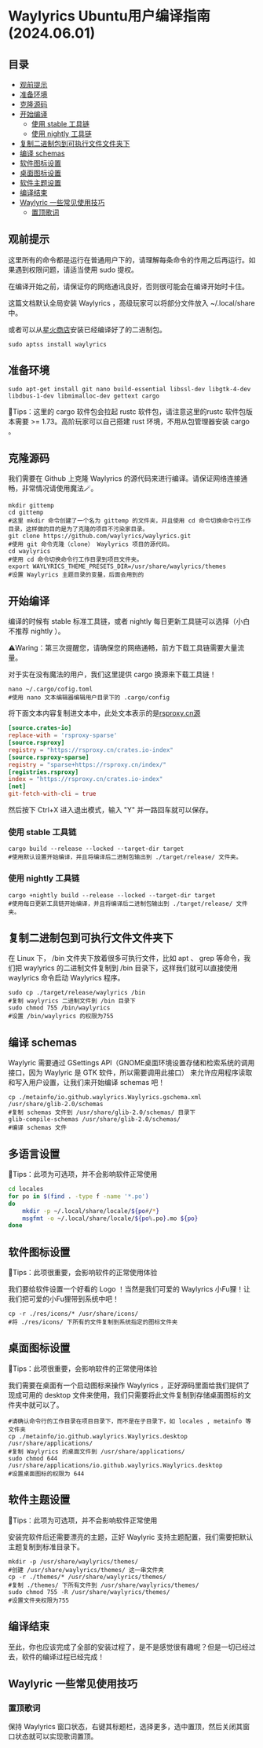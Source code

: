 # Waylyrics Ubuntu用户编译指南 (2024.06.01)

## 目录
- [观前提示](#观前提示)
- [准备环境](#准备环境)
- [克隆源码](#克隆源码)
- [开始编译](#开始编译)
  - [使用 stable 工具链](#使用-stable-工具链)
  - [使用 nightly 工具链](#使用-nightly-工具链)
- [复制二进制包到可执行文件文件夹下](#复制二进制包到可执行文件文件夹下)
- [编译 schemas](#编译-schemas)
- [软件图标设置](#软件图标设置)
- [桌面图标设置](#桌面图标设置)
- [软件主题设置](#软件主题设置)
- [编译结束](#编译结束)
- [Waylyric 一些常见使用技巧](#waylyric-一些常见使用技巧)
  - [置顶歌词](#置顶歌词)

## 观前提示
这里所有的命令都是运行在普通用户下的，请理解每条命令的作用之后再运行。如果遇到权限问题，请适当使用 sudo 提权。

在编译开始之前，请保证你的网络通讯良好，否则很可能会在编译开始时卡住。

这篇文档默认全局安装 Waylyrics ，高级玩家可以将部分文件放入 ~/.local/share 中。

或者可以从[星火商店](https://spark-app.store/)安装已经编译好了的二进制包。
```shell
sudo aptss install waylyrics
```

## 准备环境
```shell
sudo apt-get install git nano build-essential libssl-dev libgtk-4-dev libdbus-1-dev libmimalloc-dev gettext cargo
```
📣Tips：这里的 cargo 软件包会拉起 rustc 软件包，请注意这里的rustc 软件包版本需要 >= 1.73。高阶玩家可以自己搭建 rust 环境，不用从包管理器安装 cargo 。

## 克隆源码
我们需要在 Github 上克隆 Waylyrics 的源代码来进行编译。请保证网络连接通畅，非常情况请使用魔法🪄。
```shell
mkdir gittemp
cd gittemp
#这里 mkdir 命令创建了一个名为 gittemp 的文件夹，并且使用 cd 命令切换命令行工作目录，这样做的目的是为了克隆的项目不污染家目录。
git clone https://github.com/waylyrics/waylyrics.git
#使用 git 命令克隆（clone） Waylyrics 项目的源代码。
cd waylyrics
#使用 cd 命令切换命令行工作目录到项目文件夹。
export WAYLYRICS_THEME_PRESETS_DIR=/usr/share/waylyrics/themes
#设置 Waylyrics 主题目录的变量，后面会用到的
```
## 开始编译
编译的时候有 stable 标准工具链，或者 nightly 每日更新工具链可以选择（小白不推荐 nightly ）。

⚠️Waring：第三次提醒您，请确保您的网络通畅，前方下载工具链需要大量流量。

对于实在没有魔法的用户，我们这里提供 cargo 换源来下载工具链！

```shell
nano ~/.cargo/cofig.toml
#使用 nano 文本编辑器编辑用户目录下的 .cargo/config
```

将下面文本内容复制进文本中，此处文本表示的是[rsproxy.cn源](https://rsproxy.cn/#getStarted)

```toml
[source.crates-io]
replace-with = 'rsproxy-sparse'
[source.rsproxy]
registry = "https://rsproxy.cn/crates.io-index"
[source.rsproxy-sparse]
registry = "sparse+https://rsproxy.cn/index/"
[registries.rsproxy]
index = "https://rsproxy.cn/crates.io-index"
[net]
git-fetch-with-cli = true
```
然后按下 Ctrl+X 进入退出模式，输入 "Y" 并一路回车就可以保存。


### 使用 stable 工具链
```shell
cargo build --release --locked --target-dir target
#使用默认设置开始编译，并且将编译后二进制包输出到 ./target/release/ 文件夹。
```

### 使用 nightly 工具链
```shell
cargo +nightly build --release --locked --target-dir target
#使用每日更新工具链开始编译，并且将编译后二进制包输出到 ./target/release/ 文件夹。
```

## 复制二进制包到可执行文件文件夹下
在 Linux 下， /bin 文件夹下放着很多可执行文件，比如 apt 、 grep 等命令，我们把 waylyrics 的二进制文件复制到 /bin 目录下，这样我们就可以直接使用 waylyrics 命令启动 Waylyrics 程序。
```shell
sudo cp ./target/release/waylyrics /bin
#复制 waylyrics 二进制文件到 /bin 目录下
sudo chmod 755 /bin/waylyrics
#设置 /bin/waylyrics 的权限为755
```

## 编译 schemas
Waylyric 需要通过 GSettings API（GNOME桌面环境设置存储和检索系统的调用接口，因为 Waylyric 是 GTK 软件，所以需要调用此接口） 来允许应用程序读取和写入用户设置，让我们来开始编译 schemas 吧！
```shell
cp ./metainfo/io.github.waylyrics.Waylyrics.gschema.xml /usr/share/glib-2.0/schemas
#复制 schemas 文件到 /usr/share/glib-2.0/schemas/ 目录下
glib-compile-schemas /usr/share/glib-2.0/schemas/
#编译 schemas 文件
```

## 多语言设置
📣Tips：此项为可选项，并不会影响软件正常使用
```bash
cd locales
for po in $(find . -type f -name '*.po')
do
    mkdir -p ~/.local/share/locale/${po#/*}
    msgfmt -o ~/.local/share/locale/${po%.po}.mo ${po}
done
```

## 软件图标设置
📣Tips：此项很重要，会影响软件的正常使用体验

我们要给软件设置一个好看的 Logo ！当然是我们可爱的 Waylyrics 小Fu狸！让我们把可爱的小Fu狸带到系统中吧！
```shell
cp -r ./res/icons/* /usr/share/icons/
#将 ./res/icons/ 下所有的文件复制到系统指定的图标文件夹
```

## 桌面图标设置
📣Tips：此项很重要，会影响软件的正常使用体验

我们需要在桌面有一个启动图标来操作 Waylyrics ，正好源码里面给我们提供了现成可用的 desktop 文件来使用，我们只需要将此文件复制到存储桌面图标的文件夹中就可以了。
```shell
#请确认命令行的工作目录在项目目录下，而不是在子目录下，如 locales , metainfo 等文件夹
cp ./metainfo/io.github.waylyrics.Waylyrics.desktop /usr/share/applications/
#复制 Waylyrics 的桌面文件到 /usr/share/applications/
sudo chmod 644 /usr/share/applications/io.github.waylyrics.Waylyrics.desktop
#设置桌面图标的权限为 644
```
## 软件主题设置
📣Tips：此项为可选项，并不会影响软件正常使用

安装完软件后还需要漂亮的主题，正好 Waylyric 支持主题配置，我们需要把默认主题复制到标准目录下。
```shell
mkdir -p /usr/share/waylyrics/themes/
#创建 /usr/share/waylyrics/themes/ 这一串文件夹
cp -r ./themes/* /usr/share/waylyrics/themes/
#复制 ./themes/ 下所有文件到 /usr/share/waylyrics/themes/
sudo chmod 755 -R /usr/share/waylyrics/themes/
#设置文件夹权限为755
```

## 编译结束
至此，你也应该完成了全部的安装过程了，是不是感觉很有趣呢？但是一切已经过去，软件的编译过程已经完成！

## Waylyric 一些常见使用技巧
### 置顶歌词
保持 Waylyrics 窗口状态，右键其标题栏，选择更多，选中置顶，然后关闭其窗口状态就可以实现歌词置顶。
